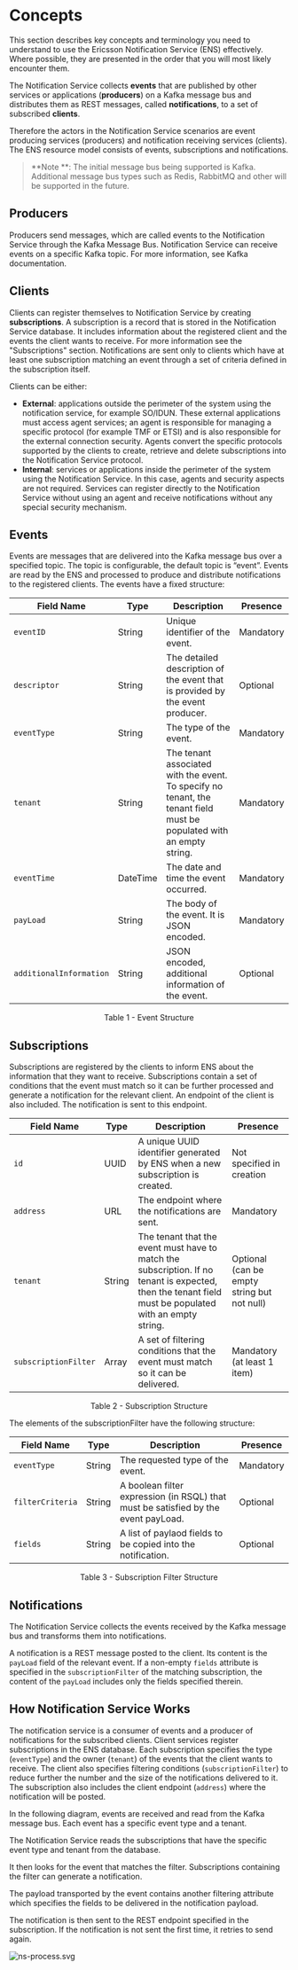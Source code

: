 # Concepts

This section describes key concepts and terminology you need to understand to use the Ericsson Notification Service (ENS) effectively. Where possible, they are presented in the order that you will most likely encounter them.

The Notification Service collects **events** that are published by other services or applications (**producers**) on a Kafka 
message bus and distributes them as REST messages, called **notifications**, to a set of subscribed **clients**.

Therefore the actors in the Notification Service scenarios are event producing services (producers) and notification receiving services (clients). The ENS resource model consists of events, subscriptions and notifications.

>**Note **: The initial message bus being supported is Kafka. Additional message bus types such as Redis, RabbitMQ and other will be supported in the future.

## Producers

Producers send messages, which are called events to the Notification Service through the Kafka Message Bus. Notification Service can receive events on a specific Kafka topic. For more information, see Kafka documentation.

## Clients

Clients can register themselves to Notification Service by creating **subscriptions**. A subscription is a record that is stored in the Notification Service database. It includes information about the registered client and the events the client wants to receive. For more information see the "Subscriptions" section.
Notifications are sent only to clients which have at least one subscription 
matching an event through a set of criteria defined in the subscription itself.

Clients can be either:

- **External**: applications outside the perimeter of the system using the 
notification service, for example SO/IDUN. These external applications must access agent services; an agent is responsible for managing a specific protocol (for example TMF or ETSI) and is also responsible for the external connection security. 
Agents convert the specific protocols supported by the clients to create, retrieve and delete  subscriptions into the Notification Service protocol.
- **Internal**: services or applications inside the perimeter of the system 
using the Notification Service. In this case, agents and security aspects are not required. Services can register directly to the Notification Service without using an agent and receive notifications without any special security mechanism.
<!-- line break -->

## Events

Events are messages that are delivered into the Kafka message bus over a specified topic. The topic is configurable, the default topic is “event”. Events are read by the ENS and processed to produce and distribute notifications to the registered clients. The events have a fixed structure:


| Field Name | Type     | Description                                                             | Presence  |
|------------|----------|-------------------------------------------------------------------------|-----------|
| `eventID`    | String   | Unique identifier of the event.                                          | Mandatory |
| `descriptor` | String   | The detailed description of the event that is provided by the event producer. | Optional  |
| `eventType`  | String   | The type of the event.                                                       | Mandatory |
| `tenant`     | String   | The tenant associated with the event. To specify no tenant, the tenant field must be populated with an empty string. | Mandatory |
| `eventTime`  | DateTime | The date and time the event occurred.                                           | Mandatory |
| `payLoad`    | String   | The body of the event. It is JSON encoded.                                               | Mandatory |
|`additionalInformation` | String | JSON encoded, additional information of the event.               | Optional |
<p align="center"> Table 1 - Event Structure </p>
<!-- line break -->

## Subscriptions

Subscriptions are registered by the clients to inform ENS about the information that they want to receive. Subscriptions contain a 
set of conditions that the event must match so it can be further processed and generate a notification for the relevant
client. An endpoint of the client is also included. The notification is sent to this endpoint.

| Field Name         | Type     | Description                                                                  | Presence                    |
|--------------------|----------|------------------------------------------------------------------------------|-----------------------------|
| `id`                 | UUID     | A unique UUID identifier generated by ENS when a new subscription is created. | Not specified in creation   |
| `address`            | URL      | The endpoint where the notifications are sent.                       | Mandatory                   |
| `tenant`             | String   | The tenant that the event must have to match the subscription. If no tenant is expected, then the tenant field must be populated with an empty string.  | Optional (can be empty string but not null)       |
| `subscriptionFilter` | Array    | A set of filtering conditions that the event must match so it can be delivered.  | Mandatory (at least 1 item) |
<p align="center"> Table 2 - Subscription Structure </p>
<!-- line break -->
The elements of the subscriptionFilter have the following structure:

| Field Name     | Type   | Description                                                                | Presence  |
|----------------|--------|----------------------------------------------------------------------------|-----------|
| `eventType`      | String | The requested type of the event.                                            | Mandatory |
| `filterCriteria` | String | A boolean filter expression (in RSQL) that must be satisfied by the event payLoad. | Optional  |
| `fields`         | String | A list of paylaod fields to be copied into the notification.         | Optional  |
<p align="center"> Table 3 - Subscription Filter Structure </p>
<!-- line break -->

## Notifications

The Notification Service collects the events received by the Kafka message bus and transforms them into notifications. 

A notification is a REST message posted to the client. Its content is the `payLoad` field of the relevant event. If a non-empty `fields` attribute is specified in the `subscriptionFilter` of the matching subscription, the content of the `payLoad` includes only the fields specified therein. 
<!-- line break -->

## How Notification Service Works

The notification service is a consumer of events and a producer of notifications for the subscribed clients.
Client services register subscriptions in the ENS database. 
Each subscription specifies the type (`eventType`) and the owner (`tenant`) of the events that the client wants to receive. 
The client also specifies filtering conditions (`subscriptionFilter`) to reduce further the number and the size of the notifications delivered to it. 
The subscription also includes the client endpoint (`address`) where the notification will be posted.

In the following diagram, events are received and read from the Kafka message bus.
Each event has a specific event type and a tenant. 

The Notification Service reads the subscriptions that have the specific event type and tenant from the database. 

It then looks for the event that matches the filter. Subscriptions containing the filter can generate a notification.

The payload transported by the event contains another filtering attribute which specifies the fields to be delivered in the notification payload.

The notification is then sent to the REST endpoint specified in the subscription. If the notification is not sent the first time, it retries to send again. 
  
![ns-process.svg](ns-process.svg "ENS Event transformation process")

<!-- line break -->

